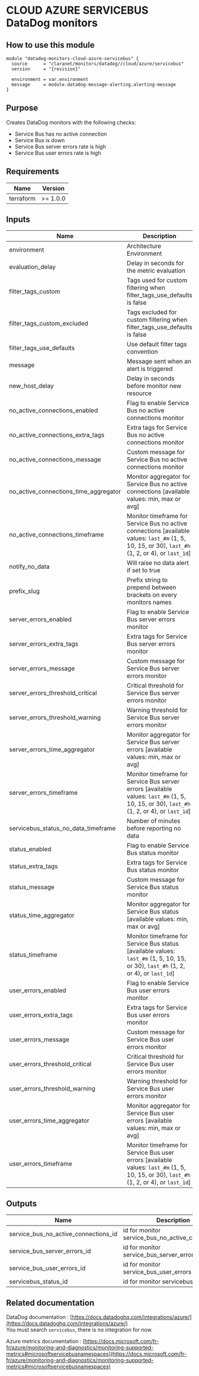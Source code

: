 # CLOUD AZURE SERVICEBUS DataDog monitors

## How to use this module

```hcl
module "datadog-monitors-cloud-azure-servicebus" {
  source      = "claranet/monitors/datadog//cloud/azure/servicebus"
  version     = "{revision}"

  environment = var.environment
  message     = module.datadog-message-alerting.alerting-message
}

```

## Purpose

Creates DataDog monitors with the following checks:

- Service Bus has no active connection
- Service Bus is down
- Service Bus server errors rate is high
- Service Bus user errors rate is high

## Requirements

| Name      | Version  |
| --------- | -------- |
| terraform | >= 1.0.0 |

## Inputs

| Name                                  | Description                                                                                                                                       | Type           | Default     | Required |
| ------------------------------------- | ------------------------------------------------------------------------------------------------------------------------------------------------- | -------------- | ----------- | :------: |
| environment                           | Architecture Environment                                                                                                                          | `string`       | n/a         |   yes    |
| evaluation_delay                      | Delay in seconds for the metric evaluation                                                                                                        | `number`       | `900`       |    no    |
| filter_tags_custom                    | Tags used for custom filtering when filter_tags_use_defaults is false                                                                             | `string`       | `"*"`       |    no    |
| filter_tags_custom_excluded           | Tags excluded for custom filtering when filter_tags_use_defaults is false                                                                         | `string`       | `""`        |    no    |
| filter_tags_use_defaults              | Use default filter tags convention                                                                                                                | `string`       | `"true"`    |    no    |
| message                               | Message sent when an alert is triggered                                                                                                           | `any`          | n/a         |   yes    |
| new_host_delay                        | Delay in seconds before monitor new resource                                                                                                      | `number`       | `300`       |    no    |
| no_active_connections_enabled         | Flag to enable Service Bus no active connections monitor                                                                                          | `string`       | `"true"`    |    no    |
| no_active_connections_extra_tags      | Extra tags for Service Bus no active connections monitor                                                                                          | `list(string)` | `[]`        |    no    |
| no_active_connections_message         | Custom message for Service Bus no active connections monitor                                                                                      | `string`       | `""`        |    no    |
| no_active_connections_time_aggregator | Monitor aggregator for Service Bus no active connections [available values: min, max or avg]                                                      | `string`       | `"max"`     |    no    |
| no_active_connections_timeframe       | Monitor timeframe for Service Bus no active connections [available values: `last_#m` (1, 5, 10, 15, or 30), `last_#h` (1, 2, or 4), or `last_1d`] | `string`       | `"last_5m"` |    no    |
| notify_no_data                        | Will raise no data alert if set to true                                                                                                           | `bool`         | `true`      |    no    |
| prefix_slug                           | Prefix string to prepend between brackets on every monitors names                                                                                 | `string`       | `""`        |    no    |
| server_errors_enabled                 | Flag to enable Service Bus server errors monitor                                                                                                  | `string`       | `"true"`    |    no    |
| server_errors_extra_tags              | Extra tags for Service Bus server errors monitor                                                                                                  | `list(string)` | `[]`        |    no    |
| server_errors_message                 | Custom message for Service Bus server errors monitor                                                                                              | `string`       | `""`        |    no    |
| server_errors_threshold_critical      | Critical threshold for Service Bus server errors monitor                                                                                          | `number`       | `90`        |    no    |
| server_errors_threshold_warning       | Warning threshold for Service Bus server errors monitor                                                                                           | `number`       | `50`        |    no    |
| server_errors_time_aggregator         | Monitor aggregator for Service Bus server errors [available values: min, max or avg]                                                              | `string`       | `"min"`     |    no    |
| server_errors_timeframe               | Monitor timeframe for Service Bus server errors [available values: `last_#m` (1, 5, 10, 15, or 30), `last_#h` (1, 2, or 4), or `last_1d`]         | `string`       | `"last_5m"` |    no    |
| servicebus_status_no_data_timeframe   | Number of minutes before reporting no data                                                                                                        | `string`       | `10`        |    no    |
| status_enabled                        | Flag to enable Service Bus status monitor                                                                                                         | `string`       | `"true"`    |    no    |
| status_extra_tags                     | Extra tags for Service Bus status monitor                                                                                                         | `list(string)` | `[]`        |    no    |
| status_message                        | Custom message for Service Bus status monitor                                                                                                     | `string`       | `""`        |    no    |
| status_time_aggregator                | Monitor aggregator for Service Bus status [available values: min, max or avg]                                                                     | `string`       | `"max"`     |    no    |
| status_timeframe                      | Monitor timeframe for Service Bus status [available values: `last_#m` (1, 5, 10, 15, or 30), `last_#h` (1, 2, or 4), or `last_1d`]                | `string`       | `"last_5m"` |    no    |
| user_errors_enabled                   | Flag to enable Service Bus user errors monitor                                                                                                    | `string`       | `"true"`    |    no    |
| user_errors_extra_tags                | Extra tags for Service Bus user errors monitor                                                                                                    | `list(string)` | `[]`        |    no    |
| user_errors_message                   | Custom message for Service Bus user errors monitor                                                                                                | `string`       | `""`        |    no    |
| user_errors_threshold_critical        | Critical threshold for Service Bus user errors monitor                                                                                            | `number`       | `90`        |    no    |
| user_errors_threshold_warning         | Warning threshold for Service Bus user errors monitor                                                                                             | `number`       | `50`        |    no    |
| user_errors_time_aggregator           | Monitor aggregator for Service Bus user errors [available values: min, max or avg]                                                                | `string`       | `"min"`     |    no    |
| user_errors_timeframe                 | Monitor timeframe for Service Bus user errors [available values: `last_#m` (1, 5, 10, 15, or 30), `last_#h` (1, 2, or 4), or `last_1d`]           | `string`       | `"last_5m"` |    no    |

## Outputs

| Name                                 | Description                                      |
| ------------------------------------ | ------------------------------------------------ |
| service_bus_no_active_connections_id | id for monitor service_bus_no_active_connections |
| service_bus_server_errors_id         | id for monitor service_bus_server_errors         |
| service_bus_user_errors_id           | id for monitor service_bus_user_errors           |
| servicebus_status_id                 | id for monitor servicebus_status                 |

## Related documentation

DataDog documentation : [https://docs.datadoghq.com/integrations/azure/](https://docs.datadoghq.com/integrations/azure/)  
You must search `servicebus`, there is no integration for now.

Azure metrics documentation : [https://docs.microsoft.com/fr-fr/azure/monitoring-and-diagnostics/monitoring-supported-metrics#microsoftservicebusnamespaces](https://docs.microsoft.com/fr-fr/azure/monitoring-and-diagnostics/monitoring-supported-metrics#microsoftservicebusnamespaces)
